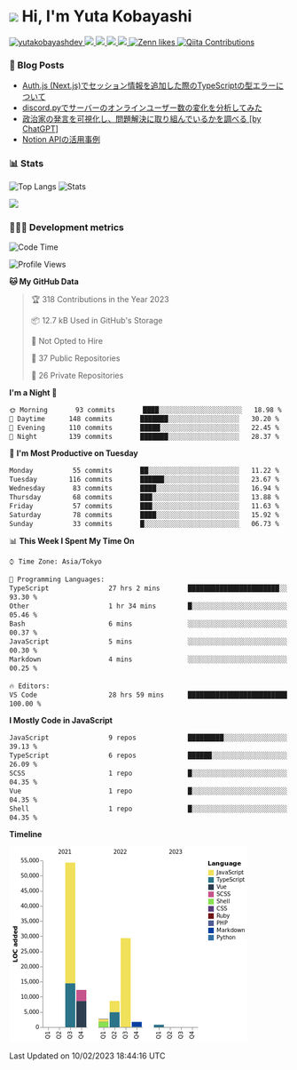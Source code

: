 <h1><img src="https://emojis.slackmojis.com/emojis/images/1613942336/14158/balloons.gif?1613942336" width="30"/> Hi, I'm Yuta Kobayashi</h1>

<p align="left"> 
  <a href="https://github.com/yutakobayashidev/yutakobayashidev/">
    <img src="https://komarev.com/ghpvc/?username=yutakobayashdev" alt="yutakobayashdev" />
  </a>
  <a href="https://twitter.com/yutakobayashi__">
    <img height="20" src="https://img.shields.io/twitter/follow/yutakobayashi__?label=Twitter&logo=twitter&style=flat" />
  </a>
  <a href="https://mastodon.social/@yutakobayashi">
    <img height="20" src="https://img.shields.io/mastodon/follow/107202517736161782?domain=https%3A%2F%2Fmastodon.social&label=Mastodon&logo=mastodon&style=plastic" />
  </a>
  <a href="https://github.com/yutakobayashidev">
    <img height="20" src="https://img.shields.io/github/followers/yutakobayashidev?label=follow&logo=github&style=flat" />
  </a>
  <a href="https://www.reddit.com/user/yutakobayashi">
    <img height="20" src="https://img.shields.io/reddit/user-karma/combined/yutakobayashi?label=Reddit&logo=reddit&style=flat" />
  </a>
  <a href="https://zenn.dev/yutakobayashi">
    <img src="https://badgen.org/img/zenn/yutakobayashi/likes?style=plastic" alt="Zenn likes" />
  </a>
  <a href="https://qiita.com/yutakobayashi">
    <img src="https://badgen.org/img/qiita/yutakobayashi/contributions?style=plastic" alt="Qiita Contributions" />
  </a>
</p>

### 📕 Blog Posts

<!-- BLOG-POST-LIST:START -->
- [Auth.js &lpar;Next.js&rpar;でセッション情報を追加した際のTypeScriptの型エラーについて](https://zenn.dev/yutakobayashi/articles/nextauth-session-typescript)
- [discord.pyでサーバーのオンラインユーザー数の変化を分析してみた](https://zenn.dev/yutakobayashi/articles/discord-online-members-chart)
- [政治家の発言を可視化し、問題解決に取り組んでいるかを調べる [by ChatGPT]](https://qiita.com/yutakobayashi/items/1381de1da52ea7ca56b9)
- [Notion APIの活用事例](https://zenn.dev/yutakobayashi/articles/notion-api-advent-calendar-22)
<!-- BLOG-POST-LIST:END -->

### 📊 Stats

![Top Langs](https://github-readme-stats.vercel.app/api/top-langs/?username=yutakobayashidev)
![Stats](https://github-readme-stats.vercel.app/api?username=yutakobayashidev&count_private=true&show_icons=true&line_height=40)

<!--START_SECTION:lapras-card-->
<a href="https://lapras.com/public/yutakobayashi" target="_blank" rel="noopener noreferrer"><img src="https://lapras-card-generator.vercel.app/api/svg?e=3.3&b=2.85&i=3.1&b1=%23020e27&b2=%230e5593&i1=%2303102f&i2=%231688bf&l=en" width="400" ></a>
<!--END_SECTION:lapras-card-->

### 👩🏻‍💻 Development metrics

<!--START_SECTION:waka-->
![Code Time](http://img.shields.io/badge/Code%20Time-590%20hrs%2035%20mins-blue)

![Profile Views](http://img.shields.io/badge/Profile%20Views-0-blue)

**🐱 My GitHub Data** 

> 🏆 318 Contributions in the Year 2023
 > 
> 📦 12.7 kB Used in GitHub's Storage 
 > 
> 🚫 Not Opted to Hire
 > 
> 📜 37 Public Repositories 
 > 
> 🔑 26 Private Repositories  
 > 
**I'm a Night 🦉** 

```text
🌞 Morning       93 commits       ████░░░░░░░░░░░░░░░░░░░░░   18.98 % 
🌆 Daytime      148 commits       ███████░░░░░░░░░░░░░░░░░░   30.20 % 
🌃 Evening      110 commits       █████░░░░░░░░░░░░░░░░░░░░   22.45 % 
🌙 Night        139 commits       ███████░░░░░░░░░░░░░░░░░░   28.37 % 

```
📅 **I'm Most Productive on Tuesday** 

```text
Monday          55 commits       ██░░░░░░░░░░░░░░░░░░░░░░░   11.22 % 
Tuesday        116 commits       ██████░░░░░░░░░░░░░░░░░░░   23.67 % 
Wednesday       83 commits       ████░░░░░░░░░░░░░░░░░░░░░   16.94 % 
Thursday        68 commits       ███░░░░░░░░░░░░░░░░░░░░░░   13.88 % 
Friday          57 commits       ███░░░░░░░░░░░░░░░░░░░░░░   11.63 % 
Saturday        78 commits       ████░░░░░░░░░░░░░░░░░░░░░   15.92 % 
Sunday          33 commits       █░░░░░░░░░░░░░░░░░░░░░░░░   06.73 % 

```


📊 **This Week I Spent My Time On** 

```text
⌚︎ Time Zone: Asia/Tokyo

💬 Programming Languages: 
TypeScript               27 hrs 2 mins       ███████████████████████░░   93.30 % 
Other                    1 hr 34 mins        █░░░░░░░░░░░░░░░░░░░░░░░░   05.46 % 
Bash                     6 mins              ░░░░░░░░░░░░░░░░░░░░░░░░░   00.37 % 
JavaScript               5 mins              ░░░░░░░░░░░░░░░░░░░░░░░░░   00.30 % 
Markdown                 4 mins              ░░░░░░░░░░░░░░░░░░░░░░░░░   00.25 % 

🔥 Editors: 
VS Code                  28 hrs 59 mins      █████████████████████████   100.00 % 

```

**I Mostly Code in JavaScript** 

```text
JavaScript               9 repos             █████████░░░░░░░░░░░░░░░░   39.13 % 
TypeScript               6 repos             ██████░░░░░░░░░░░░░░░░░░░   26.09 % 
SCSS                     1 repo              █░░░░░░░░░░░░░░░░░░░░░░░░   04.35 % 
Vue                      1 repo              █░░░░░░░░░░░░░░░░░░░░░░░░   04.35 % 
Shell                    1 repo              █░░░░░░░░░░░░░░░░░░░░░░░░   04.35 % 

```


**Timeline**

![Chart not found](https://raw.githubusercontent.com/yutakobayashidev/yutakobayashidev/main/charts/bar_graph.png) 


 Last Updated on 10/02/2023 18:44:16 UTC
<!--END_SECTION:waka-->
